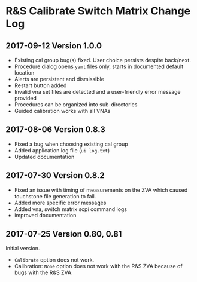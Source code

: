 R&S Calibrate Switch Matrix Change Log
======================================

2017-09-12 Version 1.0.0
------------------------

* Existing cal group bug(s) fixed. User choice persists despite back/next.
* Procedure dialog opens `yaml` files only, starts in documented default location
* Alerts are persistent and dismissible
* Restart button added
* Invalid vna set files are detected and a user-friendly error message provided
* Procedures can be organized into sub-directories
* Guided calibration works with all VNAs

2017-08-06 Version 0.8.3
------------------------

* Fixed a bug when choosing existing cal group
* Added application log file (`ui log.txt`)
* Updated documentation

2017-07-30 Version 0.8.2
------------------------

* Fixed an issue with timing of measurements on the ZVA which caused touchstone file generation to fail.
* Added more specific error messages
* Added vna, switch matrix scpi command logs
* improved documentation

2017-07-25 Version 0.80, 0.81
-----------------------------

Initial version.

* `Calibrate` option does not work.
* Calibration: `None` option does not work with the R&S ZVA because of bugs with the R&S ZVA.
